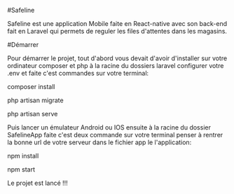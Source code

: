 #Safeline

Safeline est une application Mobile faite en React-native avec son back-end fait en Laravel qui permets de reguler les files d'attentes dans les magasins.

#Démarrer

Pour démarrer le projet, tout d'abord vous devait d'avoir d'installer sur votre ordinateur composer et php
à la racine du dossiers laravel configurer votre .env et faite c'est commandes sur votre terminal:

composer install

php artisan migrate

php artisan serve

Puis lancer un émulateur Android ou IOS ensuite à la racine du dossier SafelineApp faite c'est deux commande sur votre terminal penser à rentrer la bonne url de votre serveur dans le fichier app le l'application:

npm install

npm start

Le projet est lancé !!!